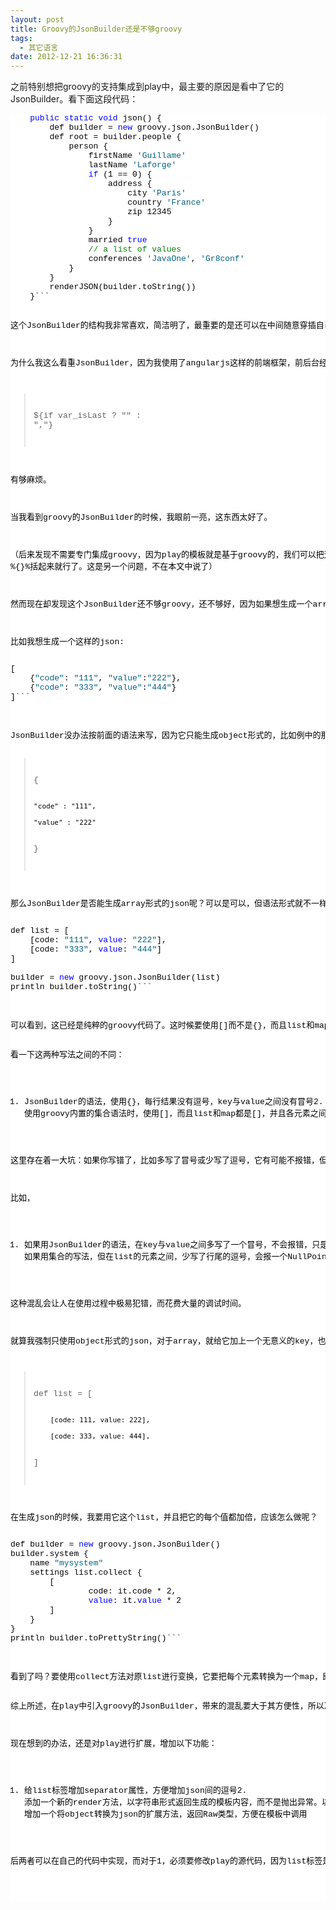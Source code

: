 ```yaml
---
layout: post
title: Groovy的JsonBuilder还是不够groovy
tags:
  - 其它语言
date: 2012-12-21 16:36:31
---
```


之前特别想把groovy的支持集成到play中，最主要的原因是看中了它的JsonBuilder。看下面这段代码：

<pre class="csharpcode">    <span class="kwrd">public</span> <span class="kwrd">static</span> <span class="kwrd">void</span> json() {
        def builder = <span class="kwrd">new</span> groovy.json.JsonBuilder()
        def root = builder.people {
            person {
                firstName <span class="str">'Guillame'</span>
                lastName <span class="str">'Laforge'</span>
                <span class="kwrd">if</span> (1 == 0) {
                    address {
                        city <span class="str">'Paris'</span>
                        country <span class="str">'France'</span>
                        zip 12345
                    }
                }
                married <span class="kwrd">true</span>
                <span class="rem">// a list of values</span>
                conferences <span class="str">'JavaOne'</span>, <span class="str">'Gr8conf'</span>
            }
        }
        renderJSON(builder.toString())
    }<style type="text/css">.csharpcode, .csharpcode pre
{
	font-size: small;
	color: black;
	font-family: consolas, "Courier New", courier, monospace;
	background-color: #ffffff;
	/*white-space: pre;*/
}
.csharpcode pre { margin: 0em; }
.csharpcode .rem { color: #008000; }
.csharpcode .kwrd { color: #0000ff; }
.csharpcode .str { color: #006080; }
.csharpcode .op { color: #0000c0; }
.csharpcode .preproc { color: #cc6633; }
.csharpcode .asp { background-color: #ffff00; }
.csharpcode .html { color: #800000; }
.csharpcode .attr { color: #ff0000; }
.csharpcode .alt 
{
	background-color: #f4f4f4;
	width: 100%;
	margin: 0em;
}
.csharpcode .lnum { color: #606060; }
</style>```

这个JsonBuilder的结构我非常喜欢，简洁明了，最重要的是还可以在中间随意穿插自己的控制逻辑。

为什么我这么看重JsonBuilder，因为我使用了angularjs这样的前端框架，前后台经常需要用json通信。为了得到最好的性能，为每个页面定制json是非常必要的手段。但使用gson/jackson把bean转换为json，控制的粒度不够细；而在java代码中拼json，不用想就知道有多痛苦；而在play模板中拼json，除了要对每个值进行raw()的处理外，还需要处理分隔符，少不了这样的语句：

> <font style="background-color: #ffffff">${if var_isLast ? "" : ","}</font>

有够麻烦。

当我看到groovy的JsonBuilder的时候，我眼前一亮，这东西太好了。

（后来发现不需要专门集成groovy，因为play的模板就是基于groovy的，我们可以把这个builder直接写在模板里，用 %{}%括起来就行了。这是另一个问题，不在本文中说了）

然而现在却发现这个JsonBuilder还不够groovy，还不够好，因为如果想生成一个array形式的json，它的这种语法不支持。

比如我想生成一个这样的json:

<pre class="csharpcode">[
    {<span class="str">"code"</span>: <span class="str">"111"</span>, <span class="str">"value"</span>:<span class="str">"222"</span>},
    {<span class="str">"code"</span>: <span class="str">"333"</span>, <span class="str">"value"</span>:<span class="str">"444"</span>}
]```
<style type="text/css">

.csharpcode, .csharpcode pre
{
	font-size: small;
	color: black;
	font-family: consolas, "Courier New", courier, monospace;
	background-color: #ffffff;
	/*white-space: pre;*/
}
.csharpcode pre { margin: 0em; }
.csharpcode .rem { color: #008000; }
.csharpcode .kwrd { color: #0000ff; }
.csharpcode .str { color: #006080; }
.csharpcode .op { color: #0000c0; }
.csharpcode .preproc { color: #cc6633; }
.csharpcode .asp { background-color: #ffff00; }
.csharpcode .html { color: #800000; }
.csharpcode .attr { color: #ff0000; }
.csharpcode .alt 
{
	background-color: #f4f4f4;
	width: 100%;
	margin: 0em;
}
.csharpcode .lnum { color: #606060; }</style>
<p>JsonBuilder没办法按前面的语法来写，因为它只能生成object形式的，比如例中的那样，或者下面这样的：

> {
> 
>     "code" : "111", 
> 
>     "value" : "222" 
> 
> }
> 
>  

那么JsonBuilder是否能生成array形式的json呢？可以是可以，但语法形式就不一样了。如下例：

<pre class="csharpcode">def list = [
    [code: <span class="str">"111"</span>, <span class="kwrd">value</span>: <span class="str">"222"</span>],
    [code: <span class="str">"333"</span>, <span class="kwrd">value</span>: <span class="str">"444"</span>]
]

builder = <span class="kwrd">new</span> groovy.json.JsonBuilder(list)
println builder.toString()```
<style type="text/css">

.csharpcode, .csharpcode pre
{
	font-size: small;
	color: black;
	font-family: consolas, "Courier New", courier, monospace;
	background-color: #ffffff;
	/*white-space: pre;*/
}
.csharpcode pre { margin: 0em; }
.csharpcode .rem { color: #008000; }
.csharpcode .kwrd { color: #0000ff; }
.csharpcode .str { color: #006080; }
.csharpcode .op { color: #0000c0; }
.csharpcode .preproc { color: #cc6633; }
.csharpcode .asp { background-color: #ffff00; }
.csharpcode .html { color: #800000; }
.csharpcode .attr { color: #ff0000; }
.csharpcode .alt 
{
	background-color: #f4f4f4;
	width: 100%;
	margin: 0em;
}
.csharpcode .lnum { color: #606060; }</style>
<p>可以看到，这已经是纯粹的groovy代码了。这时候要使用[]而不是{}，而且list和map都是用[]。

看一下这两种写法之间的不同：

1.  JsonBuilder的语法，使用{}，每行结果没有逗号，key与value之间没有冒号2.  使用groovy内置的集合语法时，使用[]，而且list和map都是[]，并且各元素之间都要有逗号

这里存在着一大坑：如果你写错了，比如多写了冒号或少写了逗号，它有可能不报错，但结果不同；也有可能报一个完全让人摸不着头脑的错误！

比如，

1.  如果用JsonBuilder的语法，在key与value之间多写了一个冒号，不会报错，只是那一项被忽略了2.  如果用集合的写法，但在list的元素之间，少写了行尾的逗号，会报一个NullPointerException!

这种混乱会让人在使用过程中极易犯错，而花费大量的调试时间。

就算我强制只使用object形式的json，对于array，就给它加上一个无意义的key，也不能完全避免以上混乱。假设我现在有如下的一个list:

> def list = [
> 
>         [code: 111, value: 222], 
> 
>         [code: 333, value: 444], 
> 
> ]
> 
>  

在生成json的时候，我要用它这个list，并且把它的每个值都加倍，应该怎么做呢？

<pre class="csharpcode">def builder = <span class="kwrd">new</span> groovy.json.JsonBuilder()
builder.system {
    name <span class="str">"mysystem"</span>
    settings list.collect {
        [
                code: it.code * 2,
                <span class="kwrd">value</span>: it.<span class="kwrd">value</span> * 2
        ]
    }
}
println builder.toPrettyString()```
<style type="text/css">

.csharpcode, .csharpcode pre
{
	font-size: small;
	color: black;
	font-family: consolas, "Courier New", courier, monospace;
	background-color: #ffffff;
	/*white-space: pre;*/
}
.csharpcode pre { margin: 0em; }
.csharpcode .rem { color: #008000; }
.csharpcode .kwrd { color: #0000ff; }
.csharpcode .str { color: #006080; }
.csharpcode .op { color: #0000c0; }
.csharpcode .preproc { color: #cc6633; }
.csharpcode .asp { background-color: #ffff00; }
.csharpcode .html { color: #800000; }
.csharpcode .attr { color: #ff0000; }
.csharpcode .alt 
{
	background-color: #f4f4f4;
	width: 100%;
	margin: 0em;
}
.csharpcode .lnum { color: #606060; }</style>
<p>看到了吗？要使用collect方法对原list进行变换，它要把每个元素转换为一个map，即[]包裹起来的代码。在复杂的情况下，这实在让人难以接受。

综上所述，在play中引入groovy的JsonBuilder，带来的混乱要大于其方便性，所以决定抛弃它。如果抛弃了JsonBuilder，则集成groovy的意义也不大了，所以我打算不再考虑groovy。

现在想到的办法，还是对play进行扩展，增加以下功能：

1.  给list标签增加separator属性，方便增加json间的逗号2.  添加一个新的render方法，以字符串形式返回生成的模板内容，而不是抛出异常。以方便在模板中调用拿结果。3.  增加一个将object转换为json的扩展方法，返回Raw类型，方便在模板中调用

后两者可以在自己的代码中实现，而对于1，必须要修改play的源代码，因为list标签是写死在代码中(GroovyInlineTag)，没有办法对它进行扩展。